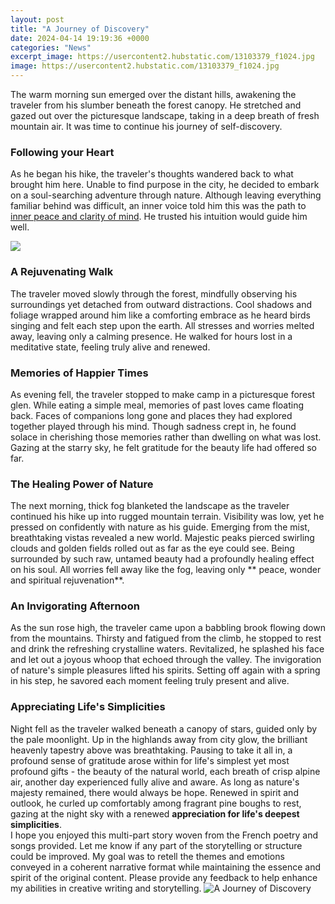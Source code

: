 ```yaml
---
layout: post
title: "A Journey of Discovery"
date: 2024-04-14 19:19:36 +0000
categories: "News"
excerpt_image: https://usercontent2.hubstatic.com/13103379_f1024.jpg
image: https://usercontent2.hubstatic.com/13103379_f1024.jpg
---
```


The warm morning sun emerged over the distant hills, awakening the traveler from his slumber beneath the forest canopy. He stretched and gazed out over the picturesque landscape, taking in a deep breath of fresh mountain air. It was time to continue his journey of self-discovery.
### Following your Heart
As he began his hike, the traveler's thoughts wandered back to what brought him here. Unable to find purpose in the city, he decided to embark on a soul-searching adventure through nature. Although leaving everything familiar behind was difficult, an inner voice told him this was the path to [ inner peace and clarity of mind](https://store.fi.io.vn/womens-crazy-boston-terrier-lady-dog-lover-v-neck-t-shirt/men&). He trusted his intuition would guide him well.

![](https://backyardwildlifeconnection.com/wp-content/uploads/2017/08/front-cover1.jpg)
### A Rejuvenating Walk
The traveler moved slowly through the forest, mindfully observing his surroundings yet detached from outward distractions. Cool shadows and foliage wrapped around him like a comforting embrace as he heard birds singing and felt each step upon the earth. All stresses and worries melted away, leaving only a calming presence. He walked for hours lost in a meditative state, feeling truly alive and renewed.
### Memories of Happier Times  
As evening fell, the traveler stopped to make camp in a picturesque forest glen. While eating a simple meal, memories of past loves came floating back. Faces of companions long gone and places they had explored together played through his mind. Though sadness crept in, he found solace in cherishing those memories rather than dwelling on what was lost. Gazing at the starry sky, he felt gratitude for the beauty life had offered so far.
### The Healing Power of Nature
The next morning, thick fog blanketed the landscape as the traveler continued his hike up into rugged mountain terrain. Visibility was low, yet he pressed on confidently with nature as his guide. Emerging from the mist, breathtaking vistas revealed a new world. Majestic peaks pierced swirling clouds and golden fields rolled out as far as the eye could see. Being surrounded by such raw, untamed beauty had a profoundly healing effect on his soul. All worries fell away like the fog, leaving only ** peace, wonder and spiritual rejuvenation**.
### An Invigorating Afternoon  
As the sun rose high, the traveler came upon a babbling brook flowing down from the mountains. Thirsty and fatigued from the climb, he stopped to rest and drink the refreshing crystalline waters. Revitalized, he splashed his face and let out a joyous whoop that echoed through the valley. The invigoration of nature's simple pleasures lifted his spirits. Setting off again with a spring in his step, he savored each moment feeling truly present and alive.
### Appreciating Life's Simplicities
Night fell as the traveler walked beneath a canopy of stars, guided only by the pale moonlight. Up in the highlands away from city glow, the brilliant heavenly tapestry above was breathtaking. Pausing to take it all in, a profound sense of gratitude arose within for life's simplest yet most profound gifts - the beauty of the natural world, each breath of crisp alpine air, another day experienced fully alive and aware. As long as nature's majesty remained, there would always be hope. Renewed in spirit and outlook, he curled up comfortably among fragrant pine boughs to rest, gazing at the night sky with a renewed **appreciation for life's deepest simplicities**.     
I hope you enjoyed this multi-part story woven from the French poetry and songs provided. Let me know if any part of the storytelling or structure could be improved. My goal was to retell the themes and emotions conveyed in a coherent narrative format while maintaining the essence and spirit of the original content. Please provide any feedback to help enhance my abilities in creative writing and storytelling.
![A Journey of Discovery](https://usercontent2.hubstatic.com/13103379_f1024.jpg)
